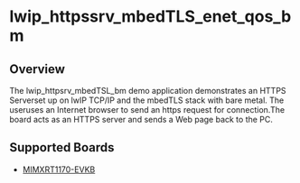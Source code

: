# lwip_httpssrv_mbedTLS_enet_qos_bm

## Overview

The lwip_httpsrv_mbedTSL_bm demo application demonstrates an HTTPS Serverset up
on lwIP TCP/IP and the mbedTLS stack with bare metal. The useruses an Internet
browser to send an https request for connection.The board acts as an HTTPS
server and sends a Web page back to the PC.

## Supported Boards
- [MIMXRT1170-EVKB](../../../_boards/evkbmimxrt1170/lwip_examples/lwip_httpssrv_mbedTLS_enet_qos/bm/example_board_readme.md)
